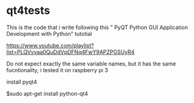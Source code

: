 # qt4tests
This is the code that i write following this " PyQT Python GUI Application Development with Python" tutotial

https://www.youtube.com/playlist?list=PLQVvvaa0QuDdVpDFNq4FwY9APZPGSUyR4

Do not expect exactly the same variable names, but it has the same fucntionality, i tested it on raspberry pi 3

install pyqt4

$sudo apt-get install python-qt4



